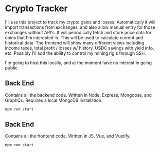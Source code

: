 # Crypto Tracker

I'll use this project to track my crypto gains and losses. Automatically it will import transactions from exchanges, and also allow manual entry for those exchanges without API's. It will periodically fetch and store price data for coins that I'm interested in. This will be used to calculate current and historical data. The frontend will show many different views including income taxes, total profit / losses w/ history, USDC savings with yield info, etc. Possibly I'll add the ability to control my mining rig's through SSH.

I'm going to host this locally, and at the moment have no interest in going public.

## Back End
Contains all the backend code. Written in Node, Express, Mongoose, and GraphQL. Requires a local MongoDB installation.
```sh
npm run start
```
## Back End
Contains all the frontend code. Written in JS, Vue, and Vuetify.
```sh
npm run start
```